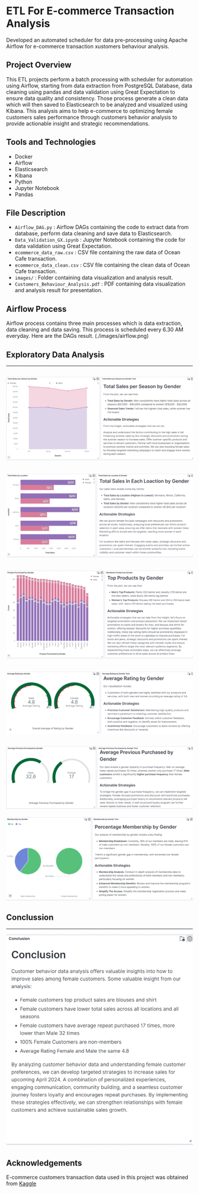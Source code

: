 # ETL For E-commerce Transaction Analysis
Developed an automated scheduler for data pre-processing using Apache Airflow for e-commerce transaction xustomers behaviour analysis.

## Project Overview
This ETL projects perform a batch processing with scheduler for automation using Airflow, starting from data extraction from PostgreSQL Database, data cleaning using pandas and data validation using Great Expectation to ensure data quality and consistency. Those process generate a clean data which will then saved to Elasticsearch to be analyzed and visualized using Kibana. This analysis aims to help e-commerce to optimizing female customers sales performance through customers behavior analysis to provide actionable insight and strategic recommendations.

## Tools and Technologies
- Docker
- Airflow
- Elasticsearch
- Kibana
- Python
- Jupyter Notebook
- Pandas

## File Description
- `Airflow_DAG.py` : Airflow DAGs containing the code to extract data from database, perform data cleaning and save data to Elasticsearch.
- `Data_Validation_GX.ipynb` : Jupyter Notebook containing the code for data validation using Great Expectation.
- `ecommerce_data_raw.csv` : CSV file containing the raw data of Ocean Cafe transaction.
- `ecommerce_data_clean.csv` : CSV file containing the clean data of Ocean Cafe transaction.
- `images/` : Folder containing data visualization and analysis result.
- `Customers_Behaviour_Analysis.pdf` : PDF containing data visualization and analysis result for presentation.

## Airflow Process
Airflow process contains three main processes which is data extraction, data cleaning and data saving. This process is scheduled every 6.30 AM everyday. Here are the DAGs result.
(./images/airflow.png)

## Exploratory Data Analysis
---
![Total Sales per Season by Gender](./images/plot1.png)
---
![Total Sales per Location by Gender](./images/plot2.png)
---
![Total Product by Gender](./images/plot3.png)
---
![Average Rating by Gender](./images/plot4.png)
---
![Average Repeat Purchased by Gender](./images/plot5.png)
---
![Percentage Membership by Gender](./images/plot6.png)

## Conclussion
---
![](./images/conclusion.png)


## Acknowledgements
E-commerce customers transaction data used in this project was obtained from [Kaggle](https://www.kaggle.com/datasets/zeesolver/consumer-behavior-and-shopping-habits-dataset/discussion?sort=votes)
